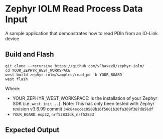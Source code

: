 # Zephyr IOLM Read Process Data Input

A sample application that demonstrates how to read PDIn from an IO-Link device


## Build and Flash

```
git clone --recursive https://github.com/vChavezB/zephyr-iolm/
cd YOUR_ZEPHYR_WEST_WORKSPACE
west build zephyr-iolm/samples/read_pd -b YOUR_BOARD
west flash
```

Where:

- YOUR_ZEPHYR_WEST_WORKSPACE: Is the installation of your Zephyr SDK (i.e. `west init ..`). 
  Note: This has only been tested with Zephyr revision v3.6.99 commit `34c84eccec0508b16f5001b20fa369f387d856df`
- `YOUR_BOARD`: `esp32`, `nrf52833dk_nrf52833`

## Expected Output
